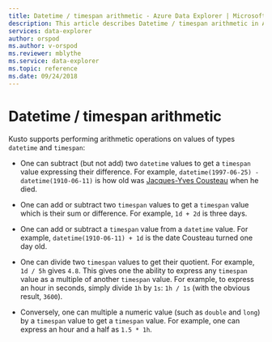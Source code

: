```yaml
---
title: Datetime / timespan arithmetic - Azure Data Explorer | Microsoft Docs
description: This article describes Datetime / timespan arithmetic in Azure Data Explorer.
services: data-explorer
author: orspod
ms.author: v-orspod
ms.reviewer: mblythe
ms.service: data-explorer
ms.topic: reference
ms.date: 09/24/2018
---
```

# Datetime / timespan arithmetic

Kusto supports performing arithmetic operations on values of types `datetime`
and `timespan`:

* One can subtract (but not add) two `datetime` values to get a `timespan` value
  expressing their difference.
  For example, `datetime(1997-06-25) - datetime(1910-06-11)` is how old was
  [Jacques-Yves Cousteau](https://en.wikipedia.org/wiki/Jacques_Cousteau) when
  he died.

* One can add or subtract two `timespan` values to get a `timespan` value
  which is their sum or difference.
  For example, `1d + 2d` is three days.

* One can add or subtract a `timespan` value from a `datetime` value.
  For example, `datetime(1910-06-11) + 1d` is the date Cousteau turned one day old.

* One can divide two `timespan` values to get their quotient.
  For example, `1d / 5h` gives `4.8`.
  This gives one the ability to express any `timespan` value as a multiple of
  another `timespan` value. For example, to express an hour in seconds, simply
  divide `1h` by `1s`: `1h / 1s` (with the obvious result, `3600`).

* Conversely, one can multiple a numeric value (such as `double` and `long`)
  by a `timespan` value to get a `timespan` value.
  For example, one can express an hour and a half as `1.5 * 1h`.